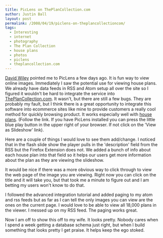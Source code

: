 ```yaml
---
title: PicLens on ThePlanCollection.com
author: Justin Ball
layout: post
permalink: /2008/04/19/piclens-on-theplancollectioncom/
tags:
  - Interesting
  - internet
  - photography
  - The Plan Collection
  - house plans
  - photos
  - piclens
  - theplancollection.com
---
```


[David Wiley][1] pointed me to PicLens a few days ago. It is fun way to view online images. Immediately I saw the potential use for viewing house plans. We already have data feeds in RSS and Atom setup all over the site so I figured it wouldn't be hard to integrate the service into [ThePlanCollection.com][2]. It wasn't, but there are still a few bugs. They are probably my fault, but I think there is a great opportunity to integrate this software into ecommerce sites like mine to provide customers a really cool method for quickly browsing product. It works especially well with [house plans][3]. (Follow the link. If you have PicLens installed you can press the little blue play button in the upper right of your browser. If not click on the 'View as Slideshow' link).

 [1]: http://www.opencontent.org
 [2]: http://www.theplancollection.com
 [3]: http://www.theplancollection.com/house-plans

Here are a couple of things I would love to see them add/change. I noticed that in the flash slide show the player pulls in the 'description' field from the RSS but the Firefox Extension does not. We added a bunch of info about each house plan into that field so it helps our users get more information about the plan as they are viewing the slideshow.

It would be nice if there was a more obvious way to click through to view the web page of the image you are viewing. Right now you can click on the title and it will take you, but that took me a minute to figure out and I am betting my users won't know to do that.

I followed the advanced integration tutorial and added paging to my atom and rss feeds but as far as I can tell the only images you can view are the ones on the current page. I would love to be able to view all 18,000 plans in the viewer. I messed up on my RSS feed. The paging works great.

Now I am off to show this off to my wife. It looks pretty. Nobody cares when I spend a week getting a database schema just right, but when I build something that looks pretty I get praise. It helps keep the ego stoked.